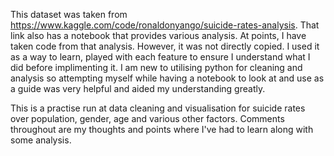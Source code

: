 This dataset was taken from https://www.kaggle.com/code/ronaldonyango/suicide-rates-analysis. That link also has a notebook that provides various analysis. 
At points, I have taken code from that analysis. However, it was not directly copied. I used it as a way to learn, played with each feature to ensure I understand what I did before implimenting it. 
I am new to utilising python for cleaning and analysis so attempting myself while having a notebook to look at and use as a guide was very helpful and aided my understanding greatly.

This is a practise run at data cleaning and visualisation for suicide rates over population, gender, age and various other factors.
Comments throughout are my thoughts and points where I've had to learn along with some analysis.
